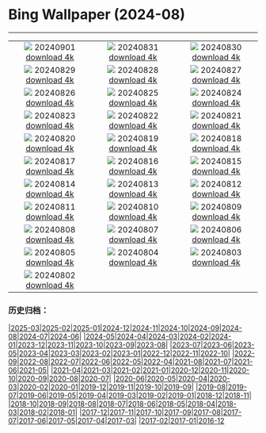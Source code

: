 # Bing Wallpaper (2024-08)
**************
| | | |
| :----: | :----: | :----: |
| ![](https://www.bing.com/th?id=OHR.DjanetAlgeria_FR-CA6148111657_1920x1080.jpg) 20240901 [download 4k](https://www.bing.com/th?id=OHR.DjanetAlgeria_FR-CA6148111657_UHD.jpg) | ![](https://www.bing.com/th?id=OHR.WhaleSharkDay_FR-CA4814145075_1920x1080.jpg) 20240831 [download 4k](https://www.bing.com/th?id=OHR.WhaleSharkDay_FR-CA4814145075_UHD.jpg) | ![](https://www.bing.com/th?id=OHR.CastellfollitSpain_FR-CA4493934035_1920x1080.jpg) 20240830 [download 4k](https://www.bing.com/th?id=OHR.CastellfollitSpain_FR-CA4493934035_UHD.jpg) |
| ![](https://www.bing.com/th?id=OHR.ParalympicsParis_FR-CA9935510604_1920x1080.jpg) 20240829 [download 4k](https://www.bing.com/th?id=OHR.ParalympicsParis_FR-CA9935510604_UHD.jpg) | ![](https://www.bing.com/th?id=OHR.YoungCaiman_FR-CA6707841847_1920x1080.jpg) 20240828 [download 4k](https://www.bing.com/th?id=OHR.YoungCaiman_FR-CA6707841847_UHD.jpg) | ![](https://www.bing.com/th?id=OHR.PalmyraAtoll_FR-CA6386990840_1920x1080.jpg) 20240827 [download 4k](https://www.bing.com/th?id=OHR.PalmyraAtoll_FR-CA6386990840_UHD.jpg) |
| ![](https://www.bing.com/th?id=OHR.SwiftcurrentLake_FR-CA5079501446_1920x1080.jpg) 20240826 [download 4k](https://www.bing.com/th?id=OHR.SwiftcurrentLake_FR-CA5079501446_UHD.jpg) | ![](https://www.bing.com/th?id=OHR.KatahdinWoods_FR-CA5672777513_1920x1080.jpg) 20240825 [download 4k](https://www.bing.com/th?id=OHR.KatahdinWoods_FR-CA5672777513_UHD.jpg) | ![](https://www.bing.com/th?id=OHR.PrasatPhanom_FR-CA7175682898_1920x1080.jpg) 20240824 [download 4k](https://www.bing.com/th?id=OHR.PrasatPhanom_FR-CA7175682898_UHD.jpg) |
| ![](https://www.bing.com/th?id=OHR.OceanCityMD_FR-CA0021472787_1920x1080.jpg) 20240823 [download 4k](https://www.bing.com/th?id=OHR.OceanCityMD_FR-CA0021472787_UHD.jpg) | ![](https://www.bing.com/th?id=OHR.NazcaBooby_FR-CA9861813590_1920x1080.jpg) 20240822 [download 4k](https://www.bing.com/th?id=OHR.NazcaBooby_FR-CA9861813590_UHD.jpg) | ![](https://www.bing.com/th?id=OHR.TetonSunrise_FR-CA9634398524_1920x1080.jpg) 20240821 [download 4k](https://www.bing.com/th?id=OHR.TetonSunrise_FR-CA9634398524_UHD.jpg) |
| ![](https://www.bing.com/th?id=OHR.TwoPuffins_FR-CA3198296112_1920x1080.jpg) 20240820 [download 4k](https://www.bing.com/th?id=OHR.TwoPuffins_FR-CA3198296112_UHD.jpg) | ![](https://www.bing.com/th?id=OHR.HuntingtonBeach_FR-CA9451571426_1920x1080.jpg) 20240819 [download 4k](https://www.bing.com/th?id=OHR.HuntingtonBeach_FR-CA9451571426_UHD.jpg) | ![](https://www.bing.com/th?id=OHR.AlfanzinaLighthouse_FR-CA6758531395_1920x1080.jpg) 20240818 [download 4k](https://www.bing.com/th?id=OHR.AlfanzinaLighthouse_FR-CA6758531395_UHD.jpg) |
| ![](https://www.bing.com/th?id=OHR.CNE2024_FR-CA3077002584_1920x1080.jpg) 20240817 [download 4k](https://www.bing.com/th?id=OHR.CNE2024_FR-CA3077002584_UHD.jpg) | ![](https://www.bing.com/th?id=OHR.HangCave_FR-CA6512887337_1920x1080.jpg) 20240816 [download 4k](https://www.bing.com/th?id=OHR.HangCave_FR-CA6512887337_UHD.jpg) | ![](https://www.bing.com/th?id=OHR.WatarrkaLizard_FR-CA6361686885_1920x1080.jpg) 20240815 [download 4k](https://www.bing.com/th?id=OHR.WatarrkaLizard_FR-CA6361686885_UHD.jpg) |
| ![](https://www.bing.com/th?id=OHR.DugiOtokCroatia_FR-CA6202299977_1920x1080.jpg) 20240814 [download 4k](https://www.bing.com/th?id=OHR.DugiOtokCroatia_FR-CA6202299977_UHD.jpg) | ![](https://www.bing.com/th?id=OHR.ElephantsAmboseli_FR-CA6073879669_1920x1080.jpg) 20240813 [download 4k](https://www.bing.com/th?id=OHR.ElephantsAmboseli_FR-CA6073879669_UHD.jpg) | ![](https://www.bing.com/th?id=OHR.TofinoVancouver_FR-CA4474347930_1920x1080.jpg) 20240812 [download 4k](https://www.bing.com/th?id=OHR.TofinoVancouver_FR-CA4474347930_UHD.jpg) |
| ![](https://www.bing.com/th?id=OHR.JoshuaTreeNP_FR-CA4221882984_1920x1080.jpg) 20240811 [download 4k](https://www.bing.com/th?id=OHR.JoshuaTreeNP_FR-CA4221882984_UHD.jpg) | ![](https://www.bing.com/th?id=OHR.IncaRuinPeru_FR-CA4062483772_1920x1080.jpg) 20240810 [download 4k](https://www.bing.com/th?id=OHR.IncaRuinPeru_FR-CA4062483772_UHD.jpg) | ![](https://www.bing.com/th?id=OHR.SpottedOwlet_FR-CA8471413078_1920x1080.jpg) 20240809 [download 4k](https://www.bing.com/th?id=OHR.SpottedOwlet_FR-CA8471413078_UHD.jpg) |
| ![](https://www.bing.com/th?id=OHR.MichiganLighthouse_FR-CA8319684656_1920x1080.jpg) 20240808 [download 4k](https://www.bing.com/th?id=OHR.MichiganLighthouse_FR-CA8319684656_UHD.jpg) | ![](https://www.bing.com/th?id=OHR.MolokiniHawaii_FR-CA8069183271_1920x1080.jpg) 20240807 [download 4k](https://www.bing.com/th?id=OHR.MolokiniHawaii_FR-CA8069183271_UHD.jpg) | ![](https://www.bing.com/th?id=OHR.HertfordshireLavender_FR-CA7927832263_1920x1080.jpg) 20240806 [download 4k](https://www.bing.com/th?id=OHR.HertfordshireLavender_FR-CA7927832263_UHD.jpg) |
| ![](https://www.bing.com/th?id=OHR.GimignanoTuscany_FR-CA7468650523_1920x1080.jpg) 20240805 [download 4k](https://www.bing.com/th?id=OHR.GimignanoTuscany_FR-CA7468650523_UHD.jpg) | ![](https://www.bing.com/th?id=OHR.WulongKarst_FR-CA7306306659_1920x1080.jpg) 20240804 [download 4k](https://www.bing.com/th?id=OHR.WulongKarst_FR-CA7306306659_UHD.jpg) | ![](https://www.bing.com/th?id=OHR.GeesefamilyBanff_FR-CA7121100228_1920x1080.jpg) 20240803 [download 4k](https://www.bing.com/th?id=OHR.GeesefamilyBanff_FR-CA7121100228_UHD.jpg) |
| ![](https://www.bing.com/th?id=OHR.KaptaiLake_FR-CA6950833575_1920x1080.jpg) 20240802 [download 4k](https://www.bing.com/th?id=OHR.KaptaiLake_FR-CA6950833575_UHD.jpg) |  |  |

### 历史归档：

|[2025-03](/../2025-03/2025-03.md)|[2025-02](/../2025-02/2025-02.md)|[2025-01](/../2025-01/2025-01.md)|[2024-12](/../2024-12/2024-12.md)|[2024-11](/../2024-11/2024-11.md)|[2024-10](/../2024-10/2024-10.md)|[2024-09](/../2024-09/2024-09.md)|[2024-08](/2024-08.md)|[2024-07](/../2024-07/2024-07.md)|[2024-06](/../2024-06/2024-06.md)|
|[2024-05](/../2024-05/2024-05.md)|[2024-04](/../2024-04/2024-04.md)|[2024-03](/../2024-03/2024-03.md)|[2024-02](/../2024-02/2024-02.md)|[2024-01](/../2024-01/2024-01.md)|[2023-12](/../2023-12/2023-12.md)|[2023-11](/../2023-11/2023-11.md)|[2023-10](/../2023-10/2023-10.md)|[2023-09](/../2023-09/2023-09.md)|[2023-08](/../2023-08/2023-08.md)|
|[2023-07](/../2023-07/2023-07.md)|[2023-06](/../2023-06/2023-06.md)|[2023-05](/../2023-05/2023-05.md)|[2023-04](/../2023-04/2023-04.md)|[2023-03](/../2023-03/2023-03.md)|[2023-02](/../2023-02/2023-02.md)|[2023-01](/../2023-01/2023-01.md)|[2022-12](/../2022-12/2022-12.md)|[2022-11](/../2022-11/2022-11.md)|[2022-10](/../2022-10/2022-10.md)|
|[2022-09](/../2022-09/2022-09.md)|[2022-08](/../2022-08/2022-08.md)|[2022-07](/../2022-07/2022-07.md)|[2022-06](/../2022-06/2022-06.md)|[2022-05](/../2022-05/2022-05.md)|[2022-04](/../2022-04/2022-04.md)|[2021-08](/../2021-08/2021-08.md)|[2021-07](/../2021-07/2021-07.md)|[2021-06](/../2021-06/2021-06.md)|[2021-05](/../2021-05/2021-05.md)|
|[2021-04](/../2021-04/2021-04.md)|[2021-03](/../2021-03/2021-03.md)|[2021-02](/../2021-02/2021-02.md)|[2021-01](/../2021-01/2021-01.md)|[2020-12](/../2020-12/2020-12.md)|[2020-11](/../2020-11/2020-11.md)|[2020-10](/../2020-10/2020-10.md)|[2020-09](/../2020-09/2020-09.md)|[2020-08](/../2020-08/2020-08.md)|[2020-07](/../2020-07/2020-07.md)|
|[2020-06](/../2020-06/2020-06.md)|[2020-05](/../2020-05/2020-05.md)|[2020-04](/../2020-04/2020-04.md)|[2020-03](/../2020-03/2020-03.md)|[2020-02](/../2020-02/2020-02.md)|[2020-01](/../2020-01/2020-01.md)|[2019-12](/../2019-12/2019-12.md)|[2019-11](/../2019-11/2019-11.md)|[2019-10](/../2019-10/2019-10.md)|[2019-09](/../2019-09/2019-09.md)|
|[2019-08](/../2019-08/2019-08.md)|[2019-07](/../2019-07/2019-07.md)|[2019-06](/../2019-06/2019-06.md)|[2019-05](/../2019-05/2019-05.md)|[2019-04](/../2019-04/2019-04.md)|[2019-03](/../2019-03/2019-03.md)|[2019-02](/../2019-02/2019-02.md)|[2019-01](/../2019-01/2019-01.md)|[2018-12](/../2018-12/2018-12.md)|[2018-11](/../2018-11/2018-11.md)|
|[2018-10](/../2018-10/2018-10.md)|[2018-09](/../2018-09/2018-09.md)|[2018-08](/../2018-08/2018-08.md)|[2018-07](/../2018-07/2018-07.md)|[2018-06](/../2018-06/2018-06.md)|[2018-05](/../2018-05/2018-05.md)|[2018-04](/../2018-04/2018-04.md)|[2018-03](/../2018-03/2018-03.md)|[2018-02](/../2018-02/2018-02.md)|[2018-01](/../2018-01/2018-01.md)|
|[2017-12](/../2017-12/2017-12.md)|[2017-11](/../2017-11/2017-11.md)|[2017-10](/../2017-10/2017-10.md)|[2017-09](/../2017-09/2017-09.md)|[2017-08](/../2017-08/2017-08.md)|[2017-07](/../2017-07/2017-07.md)|[2017-06](/../2017-06/2017-06.md)|[2017-05](/../2017-05/2017-05.md)|[2017-04](/../2017-04/2017-04.md)|[2017-03](/../2017-03/2017-03.md)|
|[2017-02](/../2017-02/2017-02.md)|[2017-01](/../2017-01/2017-01.md)|[2016-12](/../2016-12/2016-12.md)